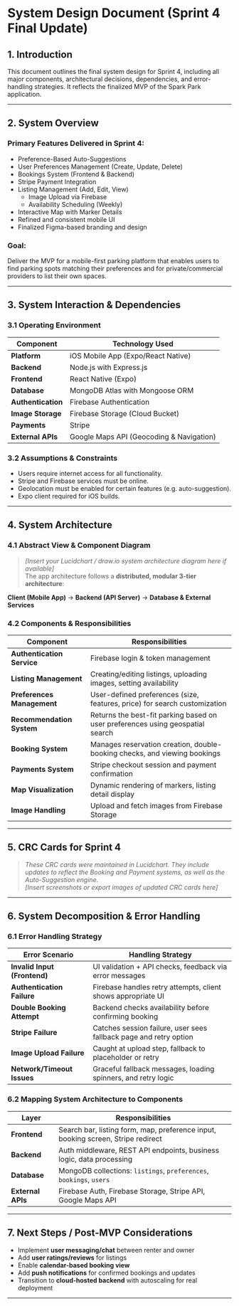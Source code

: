 # **System Design Document (Sprint 4 Final Update)**

## **1. Introduction**

This document outlines the final system design for Sprint 4, including all major components, architectural decisions, dependencies, and error-handling strategies. It reflects the finalized MVP of the Spark Park application.

---

## **2. System Overview**

### **Primary Features Delivered in Sprint 4:**

- Preference-Based Auto-Suggestions
- User Preferences Management (Create, Update, Delete)
- Bookings System (Frontend & Backend)
- Stripe Payment Integration
- Listing Management (Add, Edit, View)
    - Image Upload via Firebase
    - Availability Scheduling (Weekly)
- Interactive Map with Marker Details
- Refined and consistent mobile UI
- Finalized Figma-based branding and design

### **Goal:**
Deliver the MVP for a mobile-first parking platform that enables users to find parking spots matching their preferences and for private/commercial providers to list their own spaces.

---

## **3. System Interaction & Dependencies**

### **3.1 Operating Environment**

| Component                 | Technology Used                                                                           |
|--------------------------|--------------------------------------------------------------------------------------------|
| **Platform**              | iOS Mobile App (Expo/React Native)                                                        |
| **Backend**               | Node.js with Express.js                                                                   |
| **Frontend**              | React Native (Expo)                                                                       |
| **Database**              | MongoDB Atlas with Mongoose ORM                                                           |
| **Authentication**        | Firebase Authentication                                                                   |
| **Image Storage**         | Firebase Storage (Cloud Bucket)                                                           |
| **Payments**              | Stripe                                                                                    |
| **External APIs**         | Google Maps API (Geocoding & Navigation)                                                  |

### **3.2 Assumptions & Constraints**

- Users require internet access for all functionality.
- Stripe and Firebase services must be online.
- Geolocation must be enabled for certain features (e.g. auto-suggestion).
- Expo client required for iOS builds.

---

## **4. System Architecture**

### **4.1 Abstract View & Component Diagram**

> _[Insert your Lucidchart / draw.io system architecture diagram here if available]_  
The app architecture follows a **distributed, modular 3-tier architecture**:

**Client (Mobile App)** → **Backend (API Server)** → **Database & External Services**

### **4.2 Components & Responsibilities**

| Component                   | Responsibilities                                                                 |
|----------------------------|----------------------------------------------------------------------------------|
| **Authentication Service**  | Firebase login & token management                                               |
| **Listing Management**      | Creating/editing listings, uploading images, setting availability                |
| **Preferences Management**  | User-defined preferences (size, features, price) for search customization        |
| **Recommendation System**   | Returns the best-fit parking based on user preferences using geospatial search  |
| **Booking System**          | Manages reservation creation, double-booking checks, and viewing bookings       |
| **Payments System**         | Stripe checkout session and payment confirmation                               |
| **Map Visualization**       | Dynamic rendering of markers, listing detail display                            |
| **Image Handling**          | Upload and fetch images from Firebase Storage                                   |

---

## **5. CRC Cards for Sprint 4**

> _These CRC cards were maintained in Lucidchart. They include updates to reflect the Booking and Payment systems, as well as the Auto-Suggestion engine._  
> _[Insert screenshots or export images of updated CRC cards here]_

---

## **6. System Decomposition & Error Handling**

### **6.1 Error Handling Strategy**

| Error Scenario                         | Handling Strategy                                                   |
|----------------------------------------|----------------------------------------------------------------------|
| **Invalid Input (Frontend)**           | UI validation + API checks, feedback via error messages             |
| **Authentication Failure**             | Firebase handles retry attempts, client shows appropriate UI        |
| **Double Booking Attempt**             | Backend checks availability before confirming booking               |
| **Stripe Failure**                     | Catches session failure, user sees fallback page and retry option   |
| **Image Upload Failure**               | Caught at upload step, fallback to placeholder or retry             |
| **Network/Timeout Issues**             | Graceful fallback messages, loading spinners, and retry logic       |

### **6.2 Mapping System Architecture to Components**

| Layer            | Responsibilities                                                                 |
|------------------|----------------------------------------------------------------------------------|
| **Frontend**     | Search bar, listing form, map, preference input, booking screen, Stripe redirect |
| **Backend**      | Auth middleware, REST API endpoints, business logic, data processing              |
| **Database**     | MongoDB collections: `listings`, `preferences`, `bookings`, `users`               |
| **External APIs**| Firebase Auth, Firebase Storage, Stripe API, Google Maps API                     |

---

## **7. Next Steps / Post-MVP Considerations**

- Implement **user messaging/chat** between renter and owner
- Add **user ratings/reviews** for listings
- Enable **calendar-based booking view**
- Add **push notifications** for confirmed bookings and updates
- Transition to **cloud-hosted backend** with autoscaling for real deployment

---